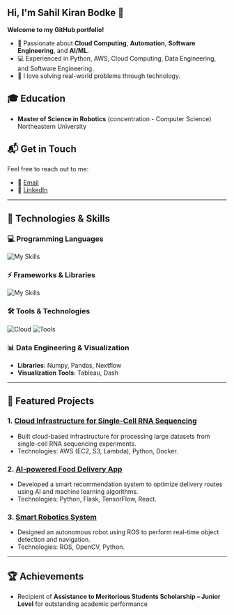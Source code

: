 ## Hi, I'm Sahil Kiran Bodke 👋

<!--
**SahilBodke/SahilBodke** is a ✨ _special_ ✨ repository because its `README.md` (this file) appears on your GitHub profile.

Here are some ideas to get you started:

- 🔭 I’m currently working on ...
- 🌱 I’m currently learning ...
- 👯 I’m looking to collaborate on ...
- 🤔 I’m looking for help with ...
- 💬 Ask me about ...
- 📫 How to reach me: ...
- 😄 Pronouns: ...
- ⚡ Fun fact: ...
-->

**Welcome to my GitHub portfolio!**

- 🌟 Passionate about **Cloud Computing**, **Automation**, **Software Engineering**, and **AI/ML**.
- 💻 Experienced in Python, AWS, Cloud Computing, Data Engineering, and Software Engineering.
- 🚀 I love solving real-world problems through technology.

## 🎓 Education
- **Master of Science in Robotics** (concentration - Computer Science)  
  Northeastern University

## 📬 **Get in Touch**  
Feel free to reach out to me:  
- 📧 [Email](mailto:bodke.s@northeasttern.edu)  
- 🔗 [LinkedIn](https://www.linkedin.com/in/sahil-bodke2000/)

---

## 🚀 **Technologies & Skills**

### 💻 **Programming Languages**
![My Skills](https://go-skill-icons.vercel.app/api/icons?i=python,r,cpp,javascript,java,matlab,html,css&titles=true)

### ⚡ **Frameworks & Libraries**
![My Skills](https://go-skill-icons.vercel.app/api/icons?i=react,nodejs,expressjs,tensorflow,pytorch,keras,opencv&titles=true)

### 🛠️ **Tools & Technologies**
![Cloud](https://go-skill-icons.vercel.app/api/icons?i=aws,docker,kubernetes&titles=true)
![Tools](https://go-skill-icons.vercel.app/api/icons?i=git,github,linux,vscode,tableau,figma&titles=true)

### 📊 **Data Engineering & Visualization**
- **Libraries**: Numpy, Pandas, Nextflow
- **Visualization Tools**: Tableau, Dash

---

## 📂 **Featured Projects**

### 1. **[Cloud Infrastructure for Single-Cell RNA Sequencing](https://github.com/yourrepo/xyz)**
   - Built cloud-based infrastructure for processing large datasets from single-cell RNA sequencing experiments.  
   - Technologies: AWS (EC2, S3, Lambda), Python, Docker.

### 2. **[AI-powered Food Delivery App](https://github.com/yourrepo/xyz)**
   - Developed a smart recommendation system to optimize delivery routes using AI and machine learning algorithms.  
   - Technologies: Python, Flask, TensorFlow, React.

### 3. **[Smart Robotics System](https://github.com/yourrepo/xyz)**
   - Designed an autonomous robot using ROS to perform real-time object detection and navigation.  
   - Technologies: ROS, OpenCV, Python.

---

## 🏆 **Achievements**
- Recipient of **Assistance to Meritorious Students Scholarship – Junior Level** for outstanding academic performance

